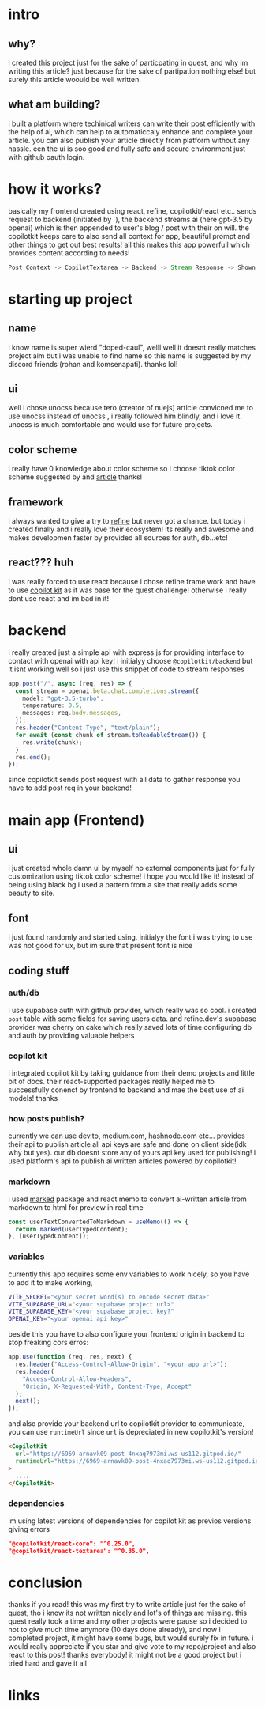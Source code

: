 # intro

## why?

i created this project just for the sake of particpating in quest, and why im writing this article? just because for the sake of partipation nothing else! but surely this article woould be well written.

## what am building?

i built a platform where techinical writers can write their post efficiently with the help of ai, which can help to automaticcaly enhance and complete your article. you can also publish your article directly from platform without any hassle. een the ui is soo good and fully safe and secure environment just with github oauth login.

# how it works?

basically my frontend created using react, refine, copilotkit/react etc.. sends request to backend (initiated by `<CopilotTextarea />), the backend streams ai (here gpt-3.5 by openai) which is then appended to user's blog / post with their on will. the copilotkit keeps care to also send all context for app, beautiful prompt and other things to get out best results! all this makes this app powerfull which provides content according to needs!

```scala
Post Context -> CopilotTextarea -> Backend -> Stream Response -> Shown on Frontend -> Accepted by Writer
```

# starting up project

## name

i know name is super wierd "doped-caul", welll well it doesnt really matches project aim but i was unable to find name so this name is suggested by my discord friends (rohan and komsenapati). thanks lol!

## ui

well i chose unocss because tero (creator of nuejs) article convicned me to use unocss instead of unocss , i really followed him blindly, and i love it. unocss is much comfortable and would use for future projects.

## color scheme

i really have 0 knowledge about color scheme so i choose tiktok color scheme suggested by and [article](https://designshack.net/articles/trends/best-website-color-schemes/) thanks!

## framework

i always wanted to give a try to [refine](https://refine.dev) but never got a chance. but today i created finally and i really love their ecosystem! its really and awesome and makes developmen faster by provided all sources for auth, db...etc!

## react??? huh

i was really forced to use react because i chose refine frame work and have to use [copilot kit](https//copilotkit.ai) as it was base for the quest challenge! otherwise i really dont use react and im bad in it!

# backend

i really created just a simple api with express.js for providing interface to contact with openai with api key! i initialyy choose `@copilotkit/backend` but it isnt working well so i just use this snippet of code to stream responses

```typescript
app.post("/", async (req, res) => {
  const stream = openai.beta.chat.completions.stream({
    model: "gpt-3.5-turbo",
    temperature: 0.5,
    messages: req.body.messages,
  });
  res.header("Content-Type", "text/plain");
  for await (const chunk of stream.toReadableStream()) {
    res.write(chunk);
  }
  res.end();
});
```

since copilotkit sends post request with all data to gather response you have to add post req in your backend!

# main app (Frontend)

## ui

i just created whole damn ui by myself no external components just for fully customization using tiktok color scheme! i hope you would like it!
instead of being using black bg i used a pattern from a site that really adds some beauty to site.

## font

i just found randomly and started using. initialyy the font i was trying to use was not good for ux, but im sure that present font is nice

## coding stuff

### auth/db

i use supabase auth with github provider, which really was so cool. i created `post` table with some fields for saving users data. and refine.dev's supabase provider was cherry on cake which really saved lots of time configuring db and auth by providing valuable helpers

### copilot kit

i integrated copilot kit by taking guidance from their demo projects and little bit of docs. their react-supported packages really helped me to successfully conenct by frontend to backend and mae the best use of ai models! thanks

### how posts publish?

currently we can use dev.to, medium.com, hashnode.com etc... provides their api to publish article
all api keys are safe and done on client side(idk why but yes). our db doesnt store any of yours api key used for publishing! i used platform's api to publish ai written articles powered by copilotkit!

### markdown

i used [marked](https://www.npmjs.com/package/marked) package and react memo to convert ai-written article from markdown to html for preview in real time

```typescript
const userTextConvertedToMarkdown = useMemo(() => {
  return marked(userTypedContent);
}, [userTypedContent]);
```

### variables

currently this app requires some env variables to work nicely, so you have to add it to make working,

```bash
VITE_SECRET="<your secret word(s) to encode secret data>"
VITE_SUPABASE_URL="<your supabase project url>"
VITE_SUPABASE_KEY="<your supabase project key?"
OPENAI_KEY="<your openai api key>"
```

beside this you have to also configure your frontend origin in backend to stop freaking cors erros:

```typescript
app.use(function (req, res, next) {
  res.header("Access-Control-Allow-Origin", "<your app url>");
  res.header(
    "Access-Control-Allow-Headers",
    "Origin, X-Requested-With, Content-Type, Accept"
  );
  next();
});
```

and also provide your backend url to copilotkit provider to communicate, you can use `runtimeUrl` since `url` is depreciated in new copilotkit's version!

```html
<CopilotKit
  url="https://6969-arnavk09-post-4nxaq7973mi.ws-us112.gitpod.io/"
  runtimeUrl="https://6969-arnavk09-post-4nxaq7973mi.ws-us112.gitpod.io/"
>
  ....
</CopilotKit>
```

### dependencies

im using latest versions of dependencies for copilot kit as previos versions giving errors

```json
"@copilotkit/react-core": "^0.25.0",
"@copilotkit/react-textarea": "^0.35.0",
```

# conclusion

thanks if you read! this was my first try to write article just for the sake of quest, tho i know its not written nicely and lot's of things are missing. this quest really took a time and my other projects were pause so i decided to not to give much time anymore (10 days done already), and now i completed project, it might have some bugs, but would surely fix in future.
i would really appreciate if you star and give vote to my repo/project and also react to this post!
thanks everybody! it might not be a good project but i tried hard and gave it all

# links
